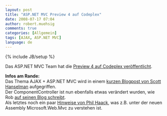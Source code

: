```yaml
---
layout: post
title: "ASP.NET MVC Preview 4 auf Codeplex"
date: 2008-07-17 07:04
author: robert.muehsig
comments: true
categories: [Allgemein]
tags: [AJAX, ASP.NET MVC]
language: de
---
```

{% include JB/setup %}
<p>Das ASP.NET MVC Team hat die <a href="http://www.codeplex.com/Release/ProjectReleases.aspx?ProjectName=aspnet&amp;ReleaseId=15389">Preview 4 auf Codeplex veröffentlicht</a>.</p> <p><strong>Infos am Rande:</strong><br>Das Thema AJAX + ASP.NET MVC wird in einem <a href="http://www.hanselman.com/blog/ASPNETMVCPreview4UsingAjaxAndAjaxForm.aspx">kurzen Blogpost von Scott Hanselman</a> aufgegriffen. <br>Der ComponentController ist nun ebenfalls etwas verändert wurden, wie Rob <a href="http://blog.wekeroad.com/blog/asp-net-mvc-preview-4-componentcontroller-is-now-renderaction/">auf seinen Blog schreibt</a>.<br>Als letztes noch ein paar <a href="http://haacked.com/archive/2008/07/16/aspnetmvc-codeplex-preview4.aspx">Hinweise von Phil Haack</a>, was z.B. unter der neuen Assembly Microsoft.Web.Mvc zu verstehen ist.</p>
